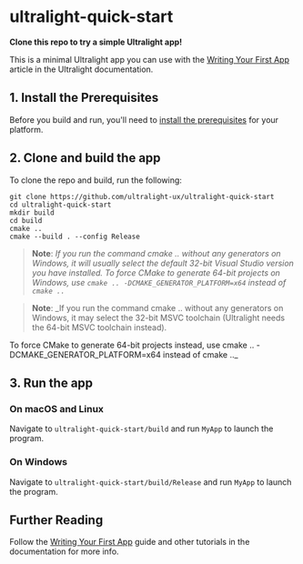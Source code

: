 # ultralight-quick-start

__Clone this repo to try a simple Ultralight app!__

This is a minimal Ultralight app you can use with the [Writing Your First App](https://docs.ultralig.ht/docs/writing-your-first-app) article in the Ultralight documentation.

## 1. Install the Prerequisites

Before you build and run, you'll need to [install the prerequisites](https://docs.ultralig.ht/docs/installing-prerequisites) for your platform.

## 2. Clone and build the app

To clone the repo and build, run the following:

```shell
git clone https://github.com/ultralight-ux/ultralight-quick-start
cd ultralight-quick-start
mkdir build
cd build
cmake ..
cmake --build . --config Release
```

> **Note**: _If you run the command cmake .. without any generators on Windows, it will usually select the default 32-bit Visual Studio version you have installed. To force CMake to generate 64-bit projects on Windows, use `cmake .. -DCMAKE_GENERATOR_PLATFORM=x64` instead of `cmake ..`_

> **Note**: _If you run the command cmake .. without any generators on Windows, it may select the 32-bit MSVC toolchain (Ultralight needs the 64-bit MSVC toolchain instead).

To force CMake to generate 64-bit projects instead, use
cmake .. -DCMAKE_GENERATOR_PLATFORM=x64 instead of cmake .._

## 3. Run the app

### On macOS and Linux

Navigate to `ultralight-quick-start/build` and run `MyApp` to launch the program.

### On Windows

Navigate to `ultralight-quick-start/build/Release` and run `MyApp` to launch the program.

## Further Reading

Follow the [Writing Your First App](https://docs.ultralig.ht/docs/writing-your-first-app) guide and other tutorials in the documentation for more info.
